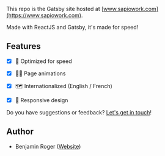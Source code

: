 This repo is the Gatsby site hosted at [www.sapiowork.com](https://www.sapiowork.com).

Made with ReactJS and Gatsby, it's made for speed!

## Features

- [X] 💯 Optimized for speed
- [X] 👷‍♂️ Page animations
- [X] 🗺 Internationalized (English / French)
- [X] 📱 Responsive design


Do you have suggestions or feedback? [Let's get in touch](https://www.sapiowork.com/#contact)!



## Author

* Benjamin Roger ([Website](https://www.sapiowork.com))